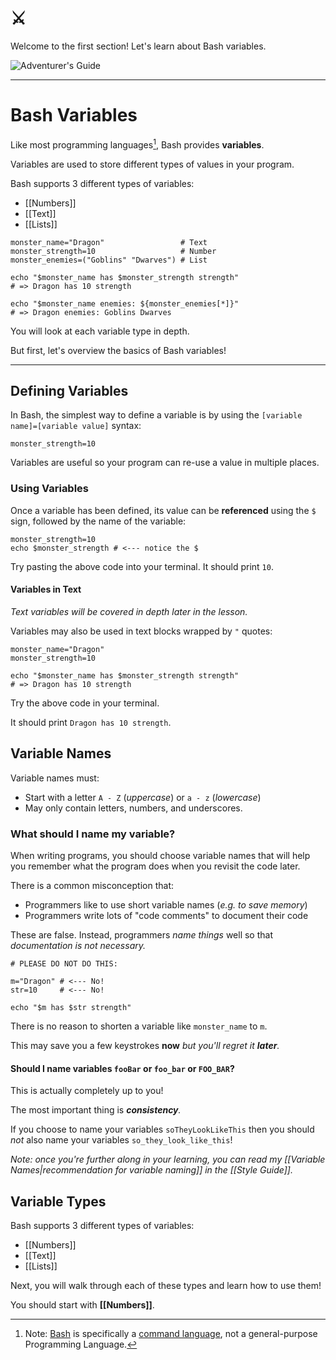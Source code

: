 # ⚔️

Welcome to the first section! Let's learn about Bash variables.

![Adventurer's Guide](AdventurersGuide.jpg)

---

# Bash Variables

Like most programming languages[^1], Bash provides **variables**.

Variables are used to store different types of values in your program.

Bash supports 3 different types of variables:

- [[Numbers]]
- [[Text]]
- [[Lists]]

```shell
monster_name="Dragon"                 # Text
monster_strength=10                   # Number
monster_enemies=("Goblins" "Dwarves") # List

echo "$monster_name has $monster_strength strength"
# => Dragon has 10 strength

echo "$monster_name enemies: ${monster_enemies[*]}"
# => Dragon enemies: Goblins Dwarves
```

You will look at each variable type in depth.

But first, let's overview the basics of Bash variables!

---

## Defining Variables

In Bash, the simplest way to define a variable is by using the `[variable name]=[variable value]` syntax:

```shell
monster_strength=10
```

Variables are useful so your program can re-use a value in multiple places.

### Using Variables

Once a variable has been defined, its value can be **referenced** using the `$` sign, followed by the name of the variable:

```shell
monster_strength=10
echo $monster_strength # <--- notice the $
```

Try pasting the above code into your terminal. It should print `10`.

#### Variables in Text

_Text variables will be covered in depth later in the lesson._

Variables may also be used in text blocks wrapped by `"` quotes:

```shell
monster_name="Dragon"
monster_strength=10

echo "$monster_name has $monster_strength strength"
# => Dragon has 10 strength
```

Try the above code in your terminal.

It should print `Dragon has 10 strength`.

## Variable Names

Variable names must:
- Start with a letter `A - Z` (*uppercase*) or `a - z` (*lowercase*)
- May only contain letters, numbers, and underscores.

### What should I name my variable?

When writing programs, you should choose variable names that will help you remember what the program does when you revisit the code later.

There is a common misconception that:
- Programmers like to use short variable names (_e.g. to save memory_)
- Programmers write lots of "code comments" to document their code

These are false. Instead, programmers _name things_ well so that _documentation is not necessary._

```shell
# PLEASE DO NOT DO THIS:

m="Dragon" # <--- No!
str=10     # <--- No!

echo "$m has $str strength"
```

There is no reason to shorten a variable like `monster_name` to `m`.

This may save you a few keystrokes **now** _but you'll regret it **later**._

#### Should I name variables `fooBar` or `foo_bar` or `FOO_BAR`?

This is actually completely up to you!

The most important thing is _**consistency**._

If you choose to name your variables `soTheyLookLikeThis` then you should _not_ also name your variables `so_they_look_like_this`!

_Note: once you're further along in your learning, you can read my [[Variable Names|recommendation for variable naming]] in the [[Style Guide]]._

## Variable Types

Bash supports 3 different types of variables:

- [[Numbers]]
- [[Text]]
- [[Lists]]

Next, you will walk through each of these types and learn how to use them!

You should start with **[[Numbers]]**.


[^1]: Note: [Bash](https://en.wikipedia.org/wiki/Bash_(Unix_shell)) is specifically a [command language](https://en.wikipedia.org/wiki/Command_language), not a general-purpose Programming Language.